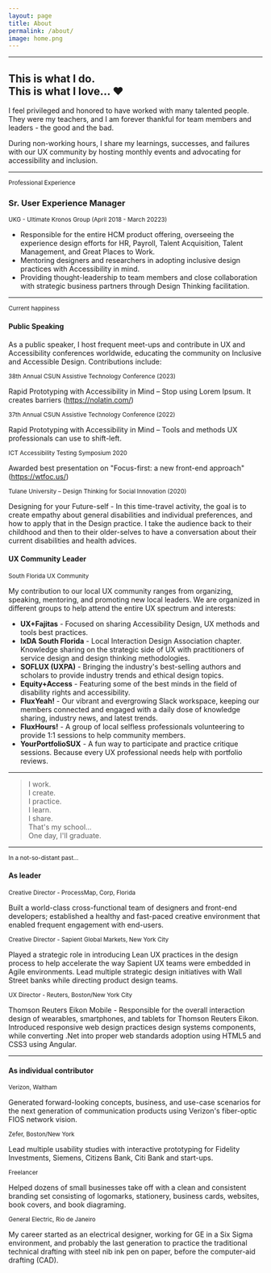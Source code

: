 ```yaml
---
layout: page
title: About
permalink: /about/
image: home.png
---
```


<hr/>

## This is what I do.<br/>This is what I love... ❤️

I feel privileged and honored to have worked with many talented people. They were my teachers, and I am forever thankful for team members and leaders - the good and the bad. 

During non-working hours, I share my learnings, successes, and failures with our UX community by hosting monthly events and advocating for accessibility and inclusion.

---

<small class="break">Professional Experience</small>

### Sr. User Experience Manager

<small>UKG - Ultimate Kronos Group (April 2018 - March 20223)</small>

- Responsible for the entire HCM product offering, overseeing the experience design efforts for HR, Payroll, Talent Acquisition, Talent Management, and Great Places to Work.
- Mentoring designers and researchers in adopting inclusive design practices with Accessibility in mind.
- Providing thought-leadership to team members and close collaboration with strategic business partners through Design Thinking facilitation.


---

<small class="break">Current happiness</small>

#### Public Speaking

As a public speaker, I host frequent meet-ups and contribute in UX and Accessibility conferences worldwide, educating the community on Inclusive and Accessible Design. Contributions include:

<small>38th Annual CSUN Assistive Technology Conference (2023)</small>

Rapid Prototyping with Accessibility in Mind – Stop using Lorem Ipsum. It creates barriers (https://nolatin.com/)

<small>37th Annual CSUN Assistive Technology Conference (2022)</small>

Rapid Prototyping with Accessibility in Mind – Tools and methods UX professionals can use to shift-left.

<small>ICT Accessibility Testing Symposium 2020</small>

Awarded best presentation on "Focus-first: a new front-end approach" (https://wtfoc.us/)

<small>Tulane University – Design Thinking for Social Innovation (2020)</small>

Designing for your Future-self - In this time-travel activity, the goal is to create empathy about general disabilities and individual preferences, and how to apply that in the Design practice. I take the audience back to their childhood and then to their older-selves to have a conversation about their current disabilities and health advices.

#### UX Community Leader

<small>South Florida UX Community</small>

My contribution to our local UX community ranges from organizing, speaking, mentoring, and promoting new local leaders. We are organized in different groups to help attend the entire UX spectrum and interests:

- **UX+Fajitas** - Focused on sharing Accessibility Design, UX methods and tools best practices.
- **IxDA South Florida** - Local Interaction Design Association chapter. Knowledge sharing on the strategic side of UX with practitioners of service design and design thinking methodologies.
- **SOFLUX (UXPA)** - Bringing the industry's best-selling authors and scholars to provide industry trends and ethical design topics.
- **Equity+Access** - Featuring some of the best minds in the field of disability rights and accessibility.
- **FluxYeah!** - Our vibrant and evergrowing Slack workspace, keeping our members connected and engaged with a daily dose of knowledge sharing, industry news, and latest trends.
- **FluxHours!** - A group of local selfless professionals volunteering to provide 1:1 sessions to help community members.
- **YourPortfolioSUX** - A fun way to participate and practice critique sessions. Because every UX professional needs help with portfolio reviews.

---

<blockquote>
I work.<br/>
I create.<br/>
I practice.<br/>
I learn.<br/>
I share.<br/> 
That's my school...<br/>
One day, I'll graduate.
</blockquote>

---

<small class="break">In a not-so-distant past...</small>

#### As leader

<small>Creative Director - ProcessMap, Corp, Florida</small>

Built a world-class cross-functional team of designers and front-end developers; established a healthy and fast-paced creative environment that enabled frequent engagement with end-users.

<small>Creative Director - Sapient Global Markets, New York City</small>

Played a strategic role in introducing Lean UX practices in the design process to help accelerate the way Sapient UX teams were embedded in Agile environments. Lead multiple strategic design initiatives with Wall Street banks while directing product design teams.

<small>UX Director - Reuters, Boston/New York City</small>

Thomson Reuters Eikon Mobile - Responsible for the overall interaction design of wearables, smartphones, and tablets for Thomson Reuters Eikon. Introduced responsive web design practices design systems components, while converting .Net into proper web standards adoption using HTML5 and CSS3 using Angular.

---

#### As individual contributor

<small>Verizon, Waltham</small>

Generated forward-looking concepts, business, and use-case scenarios for the next generation of communication products using Verizon's fiber-optic FIOS network vision.

<small>Zefer, Boston/New York</small>

Lead multiple usability studies with interactive prototyping for Fidelity Investments, Siemens, Citizens Bank, Citi Bank and start-ups.

<small>Freelancer</small>

Helped dozens of small businesses take off with a clean and consistent branding set consisting of logomarks, stationery, business cards, websites, book covers, and book diagraming.

<small>General Electric, Rio de Janeiro</small>

My career started as an electrical designer, working for GE in a Six Sigma environment, and probably the last generation to practice the traditional technical drafting with steel nib ink pen on paper, before the computer-aid drafting (CAD).

